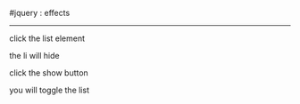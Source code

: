 #jquery : effects
- - -
click the list element

the li will hide

click the show button

you will toggle the list
